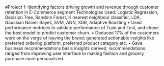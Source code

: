 
#Project 1: Identifying factors driving growth and revenue through customer retention in E-Commerce segment
	Technologies Used: Logistic Regression, Decision Tree, Random Forest, K nearest neighbour classifier, LDA, Gaussian Naiver Bayes, SVM, ANN, XGB, Adaptive Boosting
•	Used performance metrices to validate performance of Train and Test, and chose the best model to predict customer churn.
•	Deduced 17% of the customers were on the verge of leaving the brand; generated actionable insights like preferred ordering platform, preferred product category etc.
•	Gave business recommendations basis insights derived, recommendations ranged from improving user interface to making fashion and grocery purchase more personalized.
